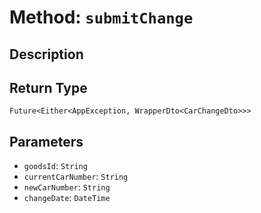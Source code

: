 # Method: `submitChange`

## Description



## Return Type
`Future<Either<AppException, WrapperDto<CarChangeDto>>>`

## Parameters

- `goodsId`: `String`
- `currentCarNumber`: `String`
- `newCarNumber`: `String`
- `changeDate`: `DateTime`
